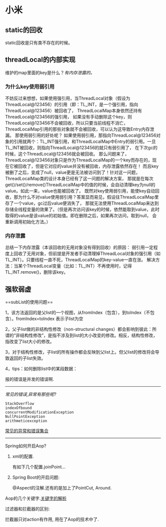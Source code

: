 # 小米
## static的回收
static回收是只有类不存在的时候。
## threadLocal的内部实现
维护的map里面的key是什么？*有内存泄露的。*
### 为什么key使用弱引用
不妨反过来想想，如果使用强引用，当ThreadLocal对象（假设为ThreadLocal@123456）的引用（即：TL_INT，是一个强引用，指向ThreadLocal@123456）被回收了，
ThreadLocalMap本身依然还持有ThreadLocal@123456的强引用，
如果没有手动删除这个key，则ThreadLocal@123456不会被回收，所以只要当前线程不消亡，ThreadLocalMap引用的那些对象就不会被回收，可以认为这导致Entry内存泄漏。
那使用弱引用的好处呢？
如果使用弱引用，那指向ThreadLocal@123456对象的引用就两个：TL_INT强引用，和ThreadLocalMap中Entry的弱引用。一旦TL_INT被回收，则指向ThreadLocal@123456的就只有弱引用了，
在下次gc的时候，这个ThreadLocal@123456就会被回收。
那么问题来了，ThreadLocal@123456对象只是作为ThreadLocalMap的一个key而存在的，现在它被回收了，但是它对应的value并没有被回收，内存泄露依然存在！
而且key被删了之后，变成了null，value更是无法被访问到了！针对这一问题，ThreadLocalMap类的设计本身已经有了这一问题的解决方案，
那就是在每次get()/set()/remove()ThreadLocalMap中的值的时候，会自动清理key为null的value。如此一来，value也能被回收了。
既然对key使用弱引用，能使key自动回收，那为什么不对value使用弱引用？答案显而易见，假设往ThreadLocalMap里存了一个value，gc过后value便消失了，
那就无法使用ThreadLocalMap来达到存储全线程变量的效果了。（但是再次访问该key的时候，依然能取到value，此时取得的value是该value的初始值。即在删除之后，如果再次访问，取到null，
会重新调用初始化方法。）

### 内存泄露
总结一下内存泄露（本该回收的无用对象没有得到回收）的原因：
弱引用一定程度上回收了无用对象，但前提是开发者手动清理掉ThreadLocal对象的强引用（如TL_INT）。只要线程一直不死，ThreadLocalMap的key-value一直在涨。
解决方法：当某个ThreadLocal变量（比如：TL_INT）不再使用时，记得TL_INT.remove()，删除该key。
## 强软弱虚

==subList的使用问题==

1，该方法返回的是父list的一个视图，从fromIndex（包含），到toIndex（不包含）。fromIndex=toIndex 表示子list为空

2，父子list做的非结构性修改（non-structural changes）都会影响到彼此：所谓的“非结构性修改”，是指不涉及到list的大小改变的修改。相反，结构性修改，指改变了list大小的修改。

3，对于结构性修改，子list的所有操作都会反映到父list上。但父list的修改将会导致返回的子list失效。

4，tips：如何删除list中的某段数据：

报的错误是并发的错误啊.

----

*常见的错误,异常有那些呢?*

~~~
StackOverflow
indexOfbound
concurrentModificationException
NullPointException
arithmeticexception
~~~

[常见的异常和错误集合](https://blog.csdn.net/weixin_46580572/article/details/107190309)

----

Spring如何开启Aop?

1. xml的配置.

   有如下几个配置.joinPoint...

2. Spring Boot的开启问题:

   @Aspect的注解.还有的是加上了PointCut, Around.

Aop的几个关键字.[关键字的解析](https://www.cnblogs.com/localhost8888/p/3752714.html)

过滤器和拦截器的区别:

拦截器只对action有作用, 用在了Aop的技术中了.
